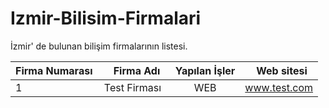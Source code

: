 # Izmir-Bilisim-Firmalari
İzmir' de bulunan bilişim firmalarının listesi.


| Firma Numarası  |     Firma Adı   |  Yapılan İşler  |    Web sitesi   |
| -------------   |:---------------:|:---------------:|:---------------:|
|       1         |  Test Firması   |      WEB        |     www.test.com    |
